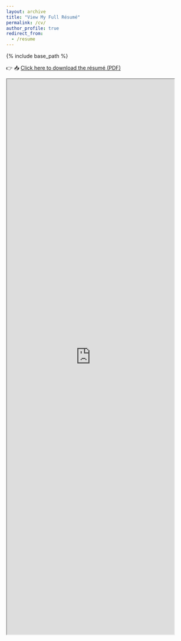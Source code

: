 ```yaml
---
layout: archive
title: "View My Full Résumé"
permalink: /cv/
author_profile: true
redirect_from:
  - /resume
---
```


{% include base_path %}

👉 📥 [Click here to download the résumé (PDF)](https://drive.google.com/uc?export=download&id=13y4a9XNY7AvyEoE_g4pUlBzcGQMD_Fwo)

<iframe src="https://drive.google.com/file/d/13y4a9XNY7AvyEoE_g4pUlBzcGQMD_Fwo/preview" width="90%" height="1500px" allow="autoplay"></iframe>


